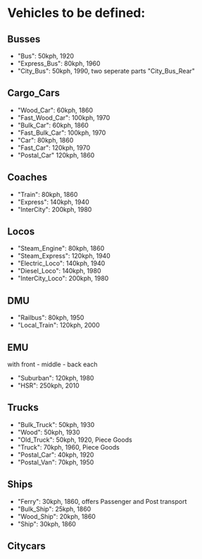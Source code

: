 # Vehicles to be defined:

## Busses

- "Bus": 50kph, 1920
- "Express_Bus": 80kph, 1960
- "City_Bus": 50kph, 1990, two seperate parts "City_Bus_Rear"

## Cargo_Cars

- "Wood_Car": 60kph, 1860
- "Fast_Wood_Car": 100kph, 1970
- "Bulk_Car": 60kph, 1860
- "Fast_Bulk_Car": 100kph, 1970
- "Car": 80kph, 1860
- "Fast_Car": 120kph, 1970
- "Postal_Car" 120kph, 1860


## Coaches

- "Train": 80kph, 1860
- "Express": 140kph, 1940
- "InterCity": 200kph, 1980

## Locos

- "Steam_Engine": 80kph, 1860
- "Steam_Express": 120kph, 1940
- "Electric_Loco": 140kph, 1940
- "Diesel_Loco": 140kph, 1980
- "InterCity_Loco": 200kph, 1980


## DMU
- "Railbus": 80kph, 1950
- "Local_Train": 120kph, 2000


## EMU

with front - middle - back each
- "Suburban": 120kph, 1980
- "HSR": 250kph, 2010

## Trucks

- "Bulk_Truck": 50kph, 1930
- "Wood": 50kph, 1930
- "Old_Truck": 50kph, 1920, Piece Goods
- "Truck": 70kph, 1960, Piece Goods
- "Postal_Car": 40kph, 1920
- "Postal_Van": 70kph, 1950


## Ships
- "Ferry": 30kph, 1860, offers Passenger and Post transport
- "Bulk_Ship": 25kph, 1860
- "Wood_Ship": 20kph, 1860
- "Ship": 30kph, 1860

## Citycars